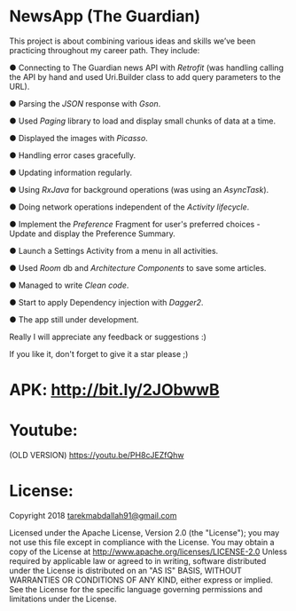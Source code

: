 # NewsApp (The Guardian)

This project is about combining various ideas and skills we’ve been practicing throughout my career path. They include:

● Connecting to The Guardian news API with *Retrofit* (was handling calling the API by hand and used Uri.Builder class to add query parameters to the URL).

● Parsing the *JSON* response with *Gson*.

● Used *Paging* library to load and display small chunks of data at a time.

● Displayed the images with *Picasso*. 

● Handling error cases gracefully.

● Updating information regularly.

● Using *RxJava* for background operations (was using an *AsyncTask*).

● Doing network operations independent of the *Activity lifecycle*.

● Implement the *Preference* Fragment for user's preferred choices - Update and display the Preference Summary.

● Launch a Settings Activity from a menu in all activities.

● Used *Room* db and *Architecture Components* to save some articles.

● Managed to write *Clean code*.

● Start to apply Dependency injection with *Dagger2*. 

● The app still under development.

Really I will appreciate any feedback or suggestions :)

If you like it, don't forget to give it a star please ;)

# APK: http://bit.ly/2JObwwB

# Youtube:
(OLD VERSION) https://youtu.be/PH8cJEZfQhw

# License: 
Copyright 2018 tarekmabdallah91@gmail.com

Licensed under the Apache License, Version 2.0 (the "License");
you may not use this file except in compliance with the License.
You may obtain a copy of the License at http://www.apache.org/licenses/LICENSE-2.0
Unless required by applicable law or agreed to in writing, software
distributed under the License is distributed on an "AS IS" BASIS,
WITHOUT WARRANTIES OR CONDITIONS OF ANY KIND, either express or implied.
See the License for the specific language governing permissions and limitations under the License.
